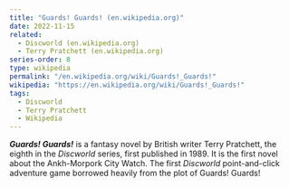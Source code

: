 ```yaml
---
title: "Guards! Guards! (en.wikipedia.org)"
date: 2022-11-15
related:
  - Discworld (en.wikipedia.org)
  - Terry Pratchett (en.wikipedia.org)
series-order: 8
type: wikipedia
permalink: "/en.wikipedia.org/wiki/Guards!_Guards!"
wikipedia: "https://en.wikipedia.org/wiki/Guards!_Guards!"
tags:
  - Discworld
  - Terry Pratchett
  - Wikipedia
---
```

***Guards! Guards!*** is a fantasy novel by British writer Terry Pratchett, the eighth in the *Discworld* series, first published in 1989. It is the first novel about the Ankh-Morpork City Watch. The first *Discworld* point-and-click adventure game borrowed heavily from the plot of Guards! Guards!